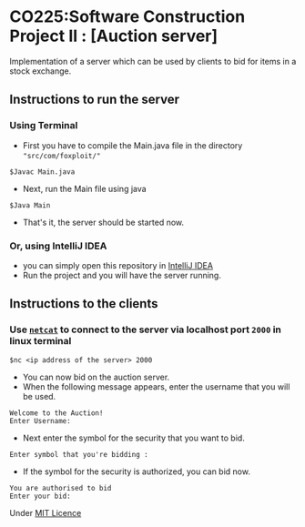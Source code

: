 # CO225:Software Construction Project II : [Auction server]

Implementation of a server which can be used by clients to bid for items in a stock exchange.

## Instructions to run the server
### Using Terminal
- First you have to compile the Main.java file in the directory ```"src/com/foxploit/"```
```
$Javac Main.java
```
- Next, run the Main file using java
```
$Java Main
```
- That's it, the server should be started now.

### Or, using IntelliJ IDEA
- you can simply open this repository in [IntelliJ IDEA](https://www.jetbrains.com/idea/download/#section=windows)
- Run the project and you will have the server running.

## Instructions to the clients
### Use [```netcat```](https://en.wikipedia.org/wiki/Netcat) to connect to the server via localhost port  `2000` in linux terminal
```
$nc <ip address of the server> 2000
```
- You can now bid on the auction server.
- When the following message appears, enter the username that you will be used.
```
Welcome to the Auction!
Enter Username:
```
- Next enter the symbol for the security that you want to bid.
```
Enter symbol that you're bidding :
```
- If the symbol for the security is authorized, you can bid now.
```
You are authorised to bid
Enter your bid:
```

Under [MIT Licence](https://github.com/luk3Sky/CO225-Project-II-Auction_Server/blob/master/LICENSE)
